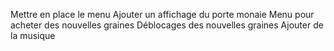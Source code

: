 Mettre en place le menu
Ajouter un affichage du porte monaie
Menu pour acheter des nouvelles graines
Déblocages des nouvelles graines
Ajouter de la musique
